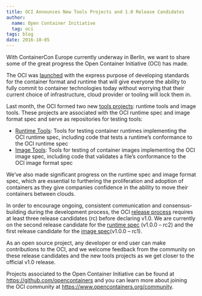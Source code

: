 ```yaml
---
title: OCI Announces New Tools Projects and 1.0 Release Candidates
author:
  name: Open Container Initiative
  tag: oci
tags: blog
date: 2016-10-05
---
```


With ContainerCon Europe currently underway in Berlin, we want to share some of the great progress the Open Container Initiative (OCI) has made.

The OCI was [launched](/posts/announcements/2015-07-22-community-rallies-behind-open-container-initiative) with the express purpose of developing standards for the container format and runtime that will give everyone the ability to fully commit to container technologies today without worrying that their current choice of infrastructure, cloud provider or tooling will lock them in.

Last month, the OCI formed two new [tools projects](https://github.com/opencontainers/tob/blob/master/proposals/tools.md): runtime tools and image tools. These projects are associated with the OCI runtime spec and image format spec and serve as repositories for testing tools:

- [Runtime Tools](https://github.com/opencontainers/runtime-tools): Tools for testing container runtimes implementing the OCI runtime spec, including code that tests a runtime’s conformance to the OCI runtime spec
- [Image Tools](https://github.com/opencontainers/image-tools): Tools for testing of container images implementing the OCI image spec, including code that validates a file’s conformance to the OCI image format spec

We’ve also made significant progress on the runtime spec and image format spec, which are essential to furthering the proliferation and adoption of containers as they give companies confidence in the ability to move their containers between clouds.

In order to encourage ongoing, consistent communication and consensus-building during the development process, the OCI [release process](https://github.com/opencontainers/runtime-spec/blob/master/RELEASES.md) requires at least three release candidates (rc) before declaring v1.0.  We are currently on the second release candidate for the [runtime spec](https://github.com/opencontainers/runtime-spec/releases) (v1.0.0 – rc2) and the first release candidate for the [image spec](https://github.com/opencontainers/image-spec/releases)(v1.0.0 – rc1).

As an open source project, any developer or end user can make contributions to the OCI, and we welcome feedback from the community on these release candidates and the new tools projects as we get closer to the official v1.0 release.

Projects associated to the Open Container Initiative can be found at https://github.com/opencontainers and you can learn more about joining the OCI community at https://www.opencontainers.org/community.
